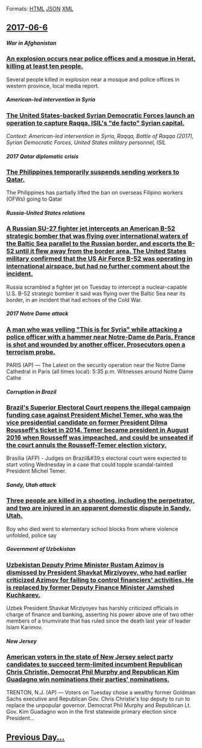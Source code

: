 
Formats: [HTML](2017/06/6/index.html)  [JSON](2017/06/6/index.json)  [XML](2017/06/6/index.xml)  

## [2017-06-6](/news/2017/06/6/index.md)

##### War in Afghanistan
### [An explosion occurs near police offices and a mosque in Herat, killing at least ten people. ](/news/2017/06/6/an-explosion-occurs-near-police-offices-and-a-mosque-in-herat-killing-at-least-ten-people.md)
Several people killed in explosion near a mosque and police offices in western province, local media report. 

##### American-led intervention in Syria
### [The United States-backed Syrian Democratic Forces launch an operation to capture Raqqa, ISIL's "de facto" Syrian capital. ](/news/2017/06/6/the-united-states-backed-syrian-democratic-forces-launch-an-operation-to-capture-raqqa-isil-s-de-facto-syrian-capital.md)
_Context: American-led intervention in Syria, Raqqa, Battle of Raqqa (2017), Syrian Democratic Forces, United States military personnel, ISIL_

##### 2017 Qatar diplomatic crisis
### [The Philippines temporarily suspends sending workers to Qatar. ](/news/2017/06/6/the-philippines-temporarily-suspends-sending-workers-to-qatar.md)
The Philippines has partially lifted the ban on overseas Filipino workers (OFWs) going to Qatar

##### Russia-United States relations
### [A Russian SU-27 fighter jet intercepts an American B-52 strategic bomber that was flying over international waters of the Baltic Sea parallel to the Russian border, and escorts the B-52 until it flew away from the border area. The United States military confirmed that the US Air Force B-52 was operating in international airspace, but had no further comment about the incident. ](/news/2017/06/6/a-russian-su-27-fighter-jet-intercepts-an-american-b-52-strategic-bomber-that-was-flying-over-international-waters-of-the-baltic-sea-paralle.md)
Russia scrambled a fighter jet on Tuesday to intercept a nuclear-capable U.S. B-52 strategic bomber it said was flying over the Baltic Sea near its border, in an incident that had echoes of the Cold War.

##### 2017 Notre Dame attack
### [A man who was yelling "This is for Syria" while attacking a police officer with a hammer near Notre-Dame de Paris, France is shot and wounded by another officer. Prosecutors open a terrorism probe. ](/news/2017/06/6/a-man-who-was-yelling-this-is-for-syria-while-attacking-a-police-officer-with-a-hammer-near-notre-dame-de-paris-france-is-shot-and-wounde.md)
 PARIS (AP) — The Latest on the security operation near the Notre Dame Cathedral in Paris (all times local): 5:35 p.m. Witnesses around Notre Dame Cathe

##### Corruption in Brazil
### [Brazil's Superior Electoral Court reopens the illegal campaign funding case against President Michel Temer, who was the vice presidential candidate on former President Dilma Rousseff's ticket in 2014. Temer became president in August 2016 when Rousseff was impeached, and could be unseated if the court annuls the Rousseff-Temer election victory. ](/news/2017/06/6/brazil-s-superior-electoral-court-reopens-the-illegal-campaign-funding-case-against-president-michel-temer-who-was-the-vice-presidential-ca.md)
Brasília (AFP) - Judges on Brazil&amp;#39;s electoral court were expected to start voting Wednesday in a case that could topple scandal-tainted President Michel Temer.

##### Sandy, Utah attack
### [Three people are killed in a shooting, including the perpetrator, and two are injured in an apparent domestic dispute in Sandy, Utah. ](/news/2017/06/6/three-people-are-killed-in-a-shooting-including-the-perpetrator-and-two-are-injured-in-an-apparent-domestic-dispute-in-sandy-utah.md)
Boy who died went to elementary school blocks from where violence unfolded, police say

##### Government of Uzbekistan
### [Uzbekistan Deputy Prime Minister Rustam Azimov is dismissed by President Shavkat Mirziyoyev, who had earlier criticized Azimov for failing to control financiers' activities. He is replaced by former Deputy Finance Minister Jamshed Kuchkarev. ](/news/2017/06/6/uzbekistan-deputy-prime-minister-rustam-azimov-is-dismissed-by-president-shavkat-mirziyoyev-who-had-earlier-criticized-azimov-for-failing-t.md)
Uzbek President Shavkat Mirziyoyev has harshly criticized officials in charge of finance and banking, asserting his power above one of two other members of a triumvirate that has ruled since the death last year of leader Islam Karimov.

##### New Jersey
### [American voters in the state of New Jersey select party candidates to succeed term-limited incumbent Republican Chris Christie. Democrat Phil Murphy and Republican Kim Guadagno win nominations their parties' nominations. ](/news/2017/06/6/american-voters-in-the-state-of-new-jersey-select-party-candidates-to-succeed-term-limited-incumbent-republican-chris-christie-democrat-phi.md)
TRENTON, N.J. (AP) — Voters on Tuesday chose a wealthy former Goldman Sachs executive and Republican Gov. Chris Christie&#039;s top deputy to run to replace the unpopular governor. Democrat Phil Murphy and Republican Lt. Gov. Kim Guadagno won in the first statewide primary election since President...

## [Previous Day...](/news/2017/06/5/index.md)

